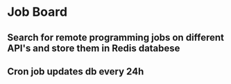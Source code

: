 # Job Board 
## Search for remote programming jobs on different API's and store them in Redis databese
## Cron job updates db every 24h
